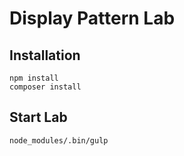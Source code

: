 # Display Pattern Lab

## Installation

    npm install
    composer install

## Start Lab

    node_modules/.bin/gulp
